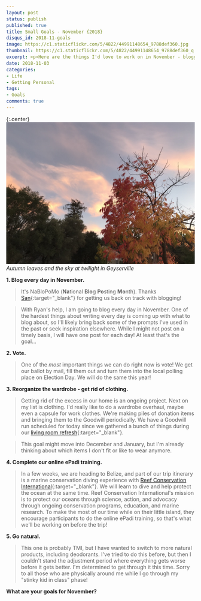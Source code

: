 ```yaml
---
layout: post
status: publish
published: true
title: Small Goals - November {2018}
disqus_id: 2018-11-goals
image: https://c1.staticflickr.com/5/4822/44991148654_9788def360.jpg
thumbnail: https://c1.staticflickr.com/5/4822/44991148654_9788def360_q.jpg
excerpt: <p>Here are the things I'd love to work on in November - blogging every day, voting, a wardrobe overhaul, online ePadi course, and being stinky...</p>
date: 2018-11-03
categories:
- Life
- Getting Personal
tags:
- Goals
comments: true
---
```


{:.center}
![Small Goals November](/assets/posts/2018-11-03/geyserville-leaves.jpg) 
_Autumn leaves and the sky at twilight in Geyserville_

**1. Blog every day in November.** 

>It's NaBloPoMo (**Na**tional **Blo**g **Po**sting **Mo**nth). Thanks [San](http://www.theinbetweenismine.com/){:target="_blank"} for getting us back on track with blogging! 

>With Ryan's help, I am going to blog every day in November. One of the hardest things about writing every day is coming up with what to blog about, so I'll likely bring back some of the prompts I've used in the past or seek inspiration elsewhere. While I might not post on a timely basis, I will have one post for each day! At least that's the goal...

**2. Vote.**

> One of the _most_ important things we can do right now is vote! We get our ballot by mail, fill them out and turn them into the local polling place on Election Day. We will do the same this year!

**3. Reorganize the wardrobe - get rid of clothing.**  

> Getting rid of the excess in our home is an ongoing project. Next on my list is clothing. I'd really like to do a wardrobe overhaul, maybe even a capsule for work clothes. We're making piles of donation items and bringing them to the Goodwill periodically. We have a Goodwill run scheduled for today since we gathered a bunch of things during our [living room refresh](/2018-living-room-refresh-budget){:target="_blank"}. 

>This goal might move into December and January, but I'm already thinking about which items I don't fit or like to wear anymore.

**4. Complete our online ePadi training.**

> In a few weeks, we are heading to Belize, and part of our trip itinerary is a marine conservation diving experience with [Reef Conservation International](https://reefci.com/){:target="_blank"}. We will learn to dive and help protect the ocean at the same time. Reef Conservation International's mission is to protect our oceans through science, action, and advocacy through ongoing conservation programs, education, and marine research. To make the most of our time while on their little island, they encourage participants to do the online ePadi training, so that's what we'll be working on before the trip!

**5. Go natural.**  

> This one is probably TMI, but I have wanted to switch to more natural products, including deodorants. I've tried to do this before, but then I couldn't stand the adjustment period where everything gets worse before it gets better. I'm determined to get through it this time. Sorry to all those who are physically around me while I go through my "stinky kid in class" phase! 

**What are your goals for November?**
